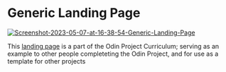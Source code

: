 <h1>Generic Landing Page</h1>
<a align="center" href="https://ibb.co/P4HQYN7"><img src="https://i.ibb.co/vmnYBH7/Screenshot-2023-05-07-at-16-38-54-Generic-Landing-Page.png" alt="Screenshot-2023-05-07-at-16-38-54-Generic-Landing-Page" border="0" /></a>
<p>This <a href="https://cemkar.github.io/generic-landing-page/">landing page</a> is a part of the Odin Project Curriculum; serving as an example to other people completeting the Odin Project, and for use as a template for other projects</p>

